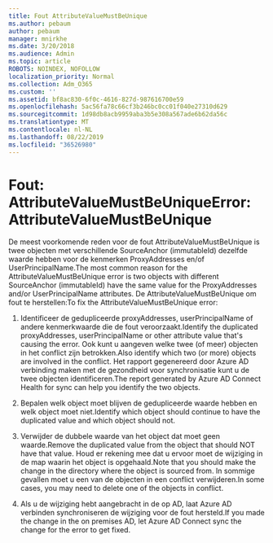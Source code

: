 ```yaml
---
title: Fout AttributeValueMustBeUnique
ms.author: pebaum
author: pebaum
manager: mnirkhe
ms.date: 3/20/2018
ms.audience: Admin
ms.topic: article
ROBOTS: NOINDEX, NOFOLLOW
localization_priority: Normal
ms.collection: Adm_O365
ms.custom: ''
ms.assetid: bf8ac830-6f0c-4616-827d-987616700e59
ms.openlocfilehash: 5ac56fa78c66cf3b246bc0cc01f040e27310d629
ms.sourcegitcommit: 1d98db8acb9959aba3b5e308a567ade6b62da56c
ms.translationtype: MT
ms.contentlocale: nl-NL
ms.lasthandoff: 08/22/2019
ms.locfileid: "36526980"
---
```

# <a name="error-attributevaluemustbeunique"></a><span data-ttu-id="d4759-102">Fout: AttributeValueMustBeUnique</span><span class="sxs-lookup"><span data-stu-id="d4759-102">Error: AttributeValueMustBeUnique</span></span>

<span data-ttu-id="d4759-103">De meest voorkomende reden voor de fout AttributeValueMustBeUnique is twee objecten met verschillende SourceAnchor (immutableId) dezelfde waarde hebben voor de kenmerken ProxyAddresses en/of UserPrincipalName.</span><span class="sxs-lookup"><span data-stu-id="d4759-103">The most common reason for the AttributeValueMustBeUnique error is two objects with different SourceAnchor (immutableId) have the same value for the ProxyAddresses and/or UserPrincipalName attributes.</span></span> <span data-ttu-id="d4759-104">De AttributeValueMustBeUnique om fout te herstellen:</span><span class="sxs-lookup"><span data-stu-id="d4759-104">To fix the AttributeValueMustBeUnique error:</span></span>
  
1. <span data-ttu-id="d4759-105">Identificeer de gedupliceerde proxyAddresses, userPrincipalName of andere kenmerkwaarde die de fout veroorzaakt.</span><span class="sxs-lookup"><span data-stu-id="d4759-105">Identify the duplicated proxyAddresses, userPrincipalName or other attribute value that's causing the error.</span></span> <span data-ttu-id="d4759-106">Ook kunt u aangeven welke twee (of meer) objecten in het conflict zijn betrokken.</span><span class="sxs-lookup"><span data-stu-id="d4759-106">Also identify which two (or more) objects are involved in the conflict.</span></span> <span data-ttu-id="d4759-107">Het rapport gegenereerd door Azure AD verbinding maken met de gezondheid voor synchronisatie kunt u de twee objecten identificeren.</span><span class="sxs-lookup"><span data-stu-id="d4759-107">The report generated by Azure AD Connect Health for sync can help you identify the two objects.</span></span>
    
2. <span data-ttu-id="d4759-108">Bepalen welk object moet blijven de gedupliceerde waarde hebben en welk object moet niet.</span><span class="sxs-lookup"><span data-stu-id="d4759-108">Identify which object should continue to have the duplicated value and which object should not.</span></span>
    
3. <span data-ttu-id="d4759-109">Verwijder de dubbele waarde van het object dat moet geen waarde.</span><span class="sxs-lookup"><span data-stu-id="d4759-109">Remove the duplicated value from the object that should NOT have that value.</span></span> <span data-ttu-id="d4759-110">Houd er rekening mee dat u ervoor moet de wijziging in de map waarin het object is opgehaald.</span><span class="sxs-lookup"><span data-stu-id="d4759-110">Note that you should make the change in the directory where the object is sourced from.</span></span> <span data-ttu-id="d4759-111">In sommige gevallen moet u een van de objecten in een conflict verwijderen.</span><span class="sxs-lookup"><span data-stu-id="d4759-111">In some cases, you may need to delete one of the objects in conflict.</span></span>
    
4. <span data-ttu-id="d4759-112">Als u de wijziging hebt aangebracht in de op AD, laat Azure AD verbinden synchroniseren de wijziging voor de fout hersteld.</span><span class="sxs-lookup"><span data-stu-id="d4759-112">If you made the change in the on premises AD, let Azure AD Connect sync the change for the error to get fixed.</span></span>
    

